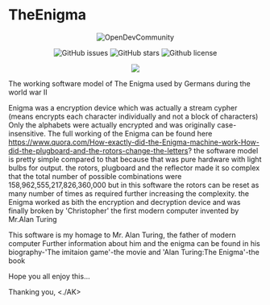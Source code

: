 # TheEnigma
<p align = "center">
    <img alt="OpenDevCommunity" src="https://img.shields.io/badge/MadeBy-OpenDevCommunity-orange"></a>
</p>
<p align="center">
   <img alt="GitHub issues" src="https://img.shields.io/github/issues/Open-Dev-Community/Enigma"></a>
   <img alt="GitHub stars" src="https://img.shields.io/github/stars/Open-Dev-Community/Enigma"></a>
   <img alt="Github license" src="https://img.shields.io/github/license/Open-Dev-Community/Enigma"></a>
</p>
<p align = "center">
    <a href="https://github.com/Open-Dev-Community/QrCode-OTP" alt="Contributors">
    <img src="https://img.shields.io/github/contributors/Open-Dev-Community/Enigma"/><a>
</p>

The working software model of The Enigma used by Germans during the world war II

Enigma was a encryption device which was actually a stream cypher (means encrypts each character individually and not a block of characters) Only the alphabets were actually encrypted and was originally case-insensitive. The full working of the Enigma can be found here https://www.quora.com/How-exactly-did-the-Enigma-machine-work-How-did-the-plugboard-and-the-rotors-change-the-letters?
the software model is pretty simple compared to that because that was pure hardware with light bulbs for output. the rotors, plugboard and the reflector made it so complex that the total number of possible combinations were 158,962,555,217,826,360,000
but in this software the rotors can be reset as many number of times as required further increasing the complexity.
the Enigma worked as bith the encryption and decryption device and was finally broken by 'Christopher' the first modern computer invented by Mr.Alan Turing

This software is my homage to Mr. Alan Turing, the father of modern computer
Further information about him and the enigma can be found in his biography-'The imitaion game'-the movie and 'Alan Turing:The Enigma'-the book

Hope you all enjoy this...

Thanking you,
<./AK>
